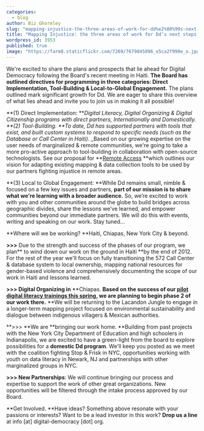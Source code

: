 ```yaml
---
categories:
  - blog
author: Biz Ghormley
slug: "mapping-injustice-the-three-areas-of-work-for-dd%e2%80%99s-next-steps"
title: "Mapping Injustice: the three areas of work for Dd’s next steps.   "
wordpress_id: 3953
published: true
image: "https://farm8.staticflickr.com/7269/7679845896_e5ca2f990e_o.jpg"
---
```


We're excited to share the plans and prospects that lie ahead for Digital Democracy following the Board's recent meeting in Haiti. **The Board has outlined directives for programming in three categories: Direct Implementation, Tool-Building & Local-to-Global Engagement.** The plans outlined mark significant growth for Dd. We are eager to share this overview of what lies ahead and invite you to join us in making it all possible!

**(1) Direct Implementation: **_Digital Literacy, Digital Organizing & Digital Citizenship programs with direct partners, Internationally and Domestically.
**(2) Tool-Building. **To date, Dd has supported partners with tools that exist, and built custom systems to respond to specific needs (such as the Database or Call Center in Haiti)._ _Based on our growing expertise on the user needs of marginalized & remote communities, we're going to take a more pro-active approach to tool-building in collaboration with open-source technologists. See our proposal for **[Remote Access](http://newschallenge.tumblr.com/post/25578953612/remote-access-putting-geographic-data-in-the-hands-of) **which outlines our vision for adapting existing mapping & data collection tools to be used by our partners fighting injustice in remote areas.

**(3) Local to Global Engagement: **While Dd remains small, nimble & focused on a few key issues and partners, **part of our mission is to share what we're learning with a broader audience.** So, we’re excited to work with you and other communities around the globe to build bridges across geographic divides, share the lessons we’ve learned, and empower communities beyond our immediate partners. We will do this with events, writing and speaking on our work. Stay tuned...

**Where will we be working? **Haiti, Chiapas, New York City & beyond.

**>>>** Due to the strength and success of the phases of our program, we plan** to wind down our work on the ground in Haiti **by the end of 2012. For the rest of the year we'll focus on fully transitioning the 572 Call Center & database system to local ownership, mapping national resources for gender-based violence and comprehensively documenting the scope of our work in Haiti and lessons learned.

**>>> Digital Organizing in** **Chiapas. **Based on the success of our [pilot digital literacy trainings this spring](http://www.slideshare.net/emjacobi/reporting-back-from-chiapas-mexico), we are planning to begin phase 2 of our work there.** **We will be returning to the Lacandon Jungle to engage in a longer-term mapping project focused on environmental sustainability and dialogue between indigenous villagers & Mexican authorities.

**>>> **We are **bringing our work home. **Building from past projects with the New York City Department of Education and high schoolers in Indianapolis, we are excited to have a green-light from the board to explore possibilities for a **domestic Dd program**. We'll keep you posted as we meet with the coalition fighting Stop & Frisk in NYC, opportunities working with youth on data literacy in Newark, NJ and partnerships with other marginalized groups in NYC.

**>>> New Partnerships**: We will continue bringing our process and expertise to support the work of other great organizations. New opportunities will be filtered through the intake process approved by our Board.

**Get Involved. **Have ideas? Something above resonate with your passions or interests? Want to be a lead investor in this work? **Drop us a line** at info [at] digital-democracy [dot] org.
